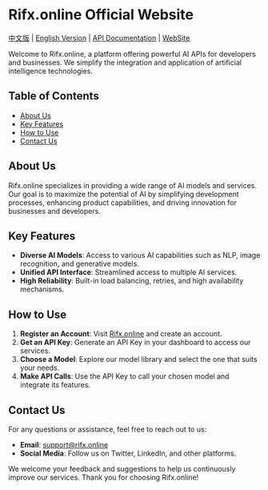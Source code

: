 # Rifx.online Official Website

[中文版](README_zh.md) | [English Version](README.md) | [API Documentation](https://docs.rifx.online) | [WebSite](https://rifx.online)

Welcome to Rifx.online, a platform offering powerful AI APIs for developers and businesses. We simplify the integration and application of artificial intelligence technologies.

## Table of Contents

- [About Us](#about-us)
- [Key Features](#key-features)
- [How to Use](#how-to-use)
- [Contact Us](#contact-us)

## About Us

Rifx.online specializes in providing a wide range of AI models and services. Our goal is to maximize the potential of AI by simplifying development processes, enhancing product capabilities, and driving innovation for businesses and developers.

## Key Features

- **Diverse AI Models**: Access to various AI capabilities such as NLP, image recognition, and generative models.
- **Unified API Interface**: Streamlined access to multiple AI services.
- **High Reliability**: Built-in load balancing, retries, and high availability mechanisms.

## How to Use

1. **Register an Account**: Visit [Rifx.online](https://rifx.online) and create an account.
2. **Get an API Key**: Generate an API Key in your dashboard to access our services.
3. **Choose a Model**: Explore our model library and select the one that suits your needs.
4. **Make API Calls**: Use the API Key to call your chosen model and integrate its features.

## Contact Us

For any questions or assistance, feel free to reach out to us:
- **Email**: support@rifx.online
- **Social Media**: Follow us on Twitter, LinkedIn, and other platforms.

We welcome your feedback and suggestions to help us continuously improve our services. Thank you for choosing Rifx.online!